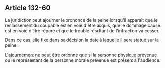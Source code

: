 Article 132-60
----
La juridiction peut ajourner le prononcé de la peine lorsqu'il apparaît que le
reclassement du coupable est en voie d'être acquis, que le dommage causé est en
voie d'être réparé et que le trouble résultant de l'infraction va cesser.

Dans ce cas, elle fixe dans sa décision la date à laquelle il sera statué sur la
peine.

L'ajournement ne peut être ordonné que si la personne physique prévenue ou le
représentant de la personne morale prévenue est présent à l'audience.
